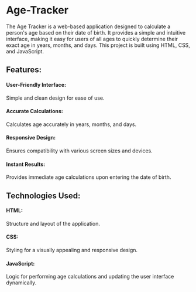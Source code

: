# Age-Tracker
<p>The Age Tracker is a web-based application designed to calculate a person's age based on their date of birth. It provides a simple and intuitive interface, making it easy for users of all ages to quickly determine their exact age in years, months, and days. This project is built using HTML, CSS, and JavaScript.</p>

<h2>Features:</h2>
<h4>User-Friendly Interface:</h4> Simple and clean design for ease of use.
<h4>Accurate Calculations:</h4> Calculates age accurately in years, months, and days.
<h4>Responsive Design:</h4> Ensures compatibility with various screen sizes and devices.
<h4>Instant Results:</h4> Provides immediate age calculations upon entering the date of birth.

<h2>Technologies Used:</h2>
<h4>HTML:</h4> Structure and layout of the application.
<h4>CSS:</h4>Styling for a visually appealing and responsive design.
<h4>JavaScript:</h4> Logic for performing age calculations and updating the user interface dynamically.
